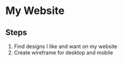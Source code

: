 # My Website
## Steps
1. Find designs I like and want on my website
2. Create wireframe for desktop and mobile